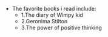 - The favorite books i read include:
  - 1.The diary of Wimpy kid
  - 2.Geronima Stilton
  - 3.The power of positive thinking
  
